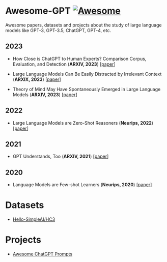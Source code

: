 # Awesome-GPT [![Awesome](https://awesome.re/badge.svg)](https://awesome.re)

Awesome papers, datasets and projects about the study of large language models like GPT-3, GPT-3.5, ChatGPT, GPT-4, etc.

## 2023

* How Close is ChatGPT to Human Experts? Comparison Corpus, Evaluation, and Detection (**ARXIV, 2023**) [[paper](https://arxiv.org/pdf/2301.07597.pdf)]

* Large Language Models Can Be Easily Distracted by Irrelevant Context (**ARXIX, 2023**) [[paper](https://arxiv.org/pdf/2302.00093.pdf)]

* Theory of Mind May Have Spontaneously Emerged in Large Language Models (**ARXIV, 2023**) [[paper](https://arxiv.org/ftp/arxiv/papers/2302/2302.02083.pdf)]

## 2022

* Large Language Models are Zero-Shot Reasoners (**Neurips, 2022**) [[paper](https://arxiv.org/pdf/2205.11916.pdf)]

## 2021

* GPT Understands, Too (**ARXIV, 2021**) [[paper](https://arxiv.org/pdf/2103.10385.pdf)]

## 2020

* Language Models are Few-shot Learners (**Neurips, 2020**) [[paper](https://arxiv.org/pdf/2005.14165.pdf)]


# Datasets

* [Hello-SimpleAI/HC3](https://huggingface.co/datasets/Hello-SimpleAI/HC3)

# Projects

* [Awesome ChatGPT Prompts](https://github.com/f/awesome-chatgpt-prompts)
